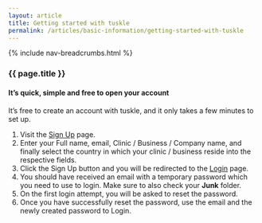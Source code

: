 ```yaml
---
layout: article
title: Getting started with tuskle
permalink: /articles/basic-information/getting-started-with-tuskle
---
```


{% include nav-breadcrumbs.html %}

### {{ page.title }}

#### It’s quick, simple and free to open your account

It’s free to create an account with tuskle, and it only takes a few minutes to set up.

1. Visit the [Sign Up]('https://app.tuskle.com/sign-up') page.
2. Enter your Full name, email, Clinic / Business / Company name, and finally select the country in which your clinic / business reside into the respective fields.
3. Click the Sign Up button and you will be redirected to the [Login](https://app.tuskle.com/login) page.
4. You should have received an email with a temporary password which you need to use to login. Make sure to also check your **Junk** folder.
5. On the first login attempt, you will be asked to reset the password.
6. Once you have successfully reset the password, use the email and the newly created password to Login.
